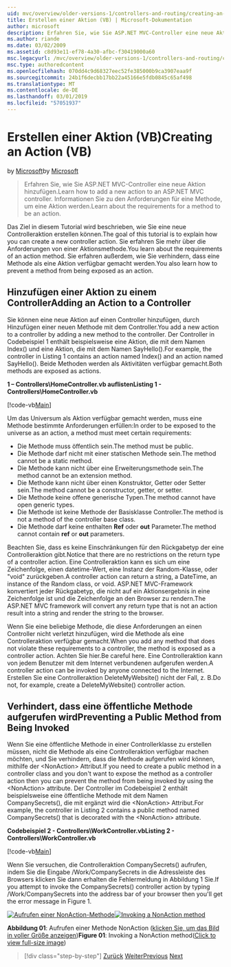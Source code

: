 ```yaml
---
uid: mvc/overview/older-versions-1/controllers-and-routing/creating-an-action-vb
title: Erstellen einer Aktion (VB) | Microsoft-Dokumentation
author: microsoft
description: Erfahren Sie, wie Sie ASP.NET MVC-Controller eine neue Aktion hinzufügen. Informationen Sie zu den Anforderungen für eine Methode, um eine Aktion werden.
ms.author: riande
ms.date: 03/02/2009
ms.assetid: c8d93e11-ef78-4a30-afbc-f30419000a60
msc.legacyurl: /mvc/overview/older-versions-1/controllers-and-routing/creating-an-action-vb
msc.type: authoredcontent
ms.openlocfilehash: 070dd4c9d68327eec52fe385000b9ca3907eaa9f
ms.sourcegitcommit: 24b1f6decbb17bb22a45166e5fdb0845c65af498
ms.translationtype: MT
ms.contentlocale: de-DE
ms.lasthandoff: 03/01/2019
ms.locfileid: "57051937"
---
```

<a name="creating-an-action-vb"></a><span data-ttu-id="786f8-104">Erstellen einer Aktion (VB)</span><span class="sxs-lookup"><span data-stu-id="786f8-104">Creating an Action (VB)</span></span>
====================
<span data-ttu-id="786f8-105">by [Microsoft](https://github.com/microsoft)</span><span class="sxs-lookup"><span data-stu-id="786f8-105">by [Microsoft](https://github.com/microsoft)</span></span>

> <span data-ttu-id="786f8-106">Erfahren Sie, wie Sie ASP.NET MVC-Controller eine neue Aktion hinzufügen.</span><span class="sxs-lookup"><span data-stu-id="786f8-106">Learn how to add a new action to an ASP.NET MVC controller.</span></span> <span data-ttu-id="786f8-107">Informationen Sie zu den Anforderungen für eine Methode, um eine Aktion werden.</span><span class="sxs-lookup"><span data-stu-id="786f8-107">Learn about the requirements for a method to be an action.</span></span>


<span data-ttu-id="786f8-108">Das Ziel in diesem Tutorial wird beschrieben, wie Sie eine neue Controlleraktion erstellen können.</span><span class="sxs-lookup"><span data-stu-id="786f8-108">The goal of this tutorial is to explain how you can create a new controller action.</span></span> <span data-ttu-id="786f8-109">Sie erfahren Sie mehr über die Anforderungen von einer Aktionsmethode.</span><span class="sxs-lookup"><span data-stu-id="786f8-109">You learn about the requirements of an action method.</span></span> <span data-ttu-id="786f8-110">Sie erfahren außerdem, wie Sie verhindern, dass eine Methode als eine Aktion verfügbar gemacht werden.</span><span class="sxs-lookup"><span data-stu-id="786f8-110">You also learn how to prevent a method from being exposed as an action.</span></span>

## <a name="adding-an-action-to-a-controller"></a><span data-ttu-id="786f8-111">Hinzufügen einer Aktion zu einem Controller</span><span class="sxs-lookup"><span data-stu-id="786f8-111">Adding an Action to a Controller</span></span>

<span data-ttu-id="786f8-112">Sie können eine neue Aktion auf einen Controller hinzufügen, durch Hinzufügen einer neuen Methode mit dem Controller.</span><span class="sxs-lookup"><span data-stu-id="786f8-112">You add a new action to a controller by adding a new method to the controller.</span></span> <span data-ttu-id="786f8-113">Der Controller in Codebeispiel 1 enthält beispielsweise eine Aktion, die mit dem Namen Index() und eine Aktion, die mit dem Namen SayHello().</span><span class="sxs-lookup"><span data-stu-id="786f8-113">For example, the controller in Listing 1 contains an action named Index() and an action named SayHello().</span></span> <span data-ttu-id="786f8-114">Beide Methoden werden als Aktivitäten verfügbar gemacht.</span><span class="sxs-lookup"><span data-stu-id="786f8-114">Both methods are exposed as actions.</span></span>

<span data-ttu-id="786f8-115">**1 – Controllers\HomeController.vb auflisten**</span><span class="sxs-lookup"><span data-stu-id="786f8-115">**Listing 1 - Controllers\HomeController.vb**</span></span>

[!code-vb[Main](creating-an-action-vb/samples/sample1.vb)]

<span data-ttu-id="786f8-116">Um das Universum als Aktion verfügbar gemacht werden, muss eine Methode bestimmte Anforderungen erfüllen:</span><span class="sxs-lookup"><span data-stu-id="786f8-116">In order to be exposed to the universe as an action, a method must meet certain requirements:</span></span>

- <span data-ttu-id="786f8-117">Die Methode muss öffentlich sein.</span><span class="sxs-lookup"><span data-stu-id="786f8-117">The method must be public.</span></span>
- <span data-ttu-id="786f8-118">Die Methode darf nicht mit einer statischen Methode sein.</span><span class="sxs-lookup"><span data-stu-id="786f8-118">The method cannot be a static method.</span></span>
- <span data-ttu-id="786f8-119">Die Methode kann nicht über eine Erweiterungsmethode sein.</span><span class="sxs-lookup"><span data-stu-id="786f8-119">The method cannot be an extension method.</span></span>
- <span data-ttu-id="786f8-120">Die Methode kann nicht über einen Konstruktor, Getter oder Setter sein.</span><span class="sxs-lookup"><span data-stu-id="786f8-120">The method cannot be a constructor, getter, or setter.</span></span>
- <span data-ttu-id="786f8-121">Die Methode keine offene generische Typen.</span><span class="sxs-lookup"><span data-stu-id="786f8-121">The method cannot have open generic types.</span></span>
- <span data-ttu-id="786f8-122">Die Methode ist keine Methode der Basisklasse Controller.</span><span class="sxs-lookup"><span data-stu-id="786f8-122">The method is not a method of the controller base class.</span></span>
- <span data-ttu-id="786f8-123">Die Methode darf keine enthalten **Ref** oder **out** Parameter.</span><span class="sxs-lookup"><span data-stu-id="786f8-123">The method cannot contain **ref** or **out** parameters.</span></span>

<span data-ttu-id="786f8-124">Beachten Sie, dass es keine Einschränkungen für den Rückgabetyp der eine Controlleraktion gibt.</span><span class="sxs-lookup"><span data-stu-id="786f8-124">Notice that there are no restrictions on the return type of a controller action.</span></span> <span data-ttu-id="786f8-125">Eine Controlleraktion kann es sich um eine Zeichenfolge, einen datetime-Wert, eine Instanz der Random-Klasse, oder "void" zurückgeben.</span><span class="sxs-lookup"><span data-stu-id="786f8-125">A controller action can return a string, a DateTime, an instance of the Random class, or void.</span></span> <span data-ttu-id="786f8-126">ASP.NET MVC-Framework konvertiert jeder Rückgabetyp, die nicht auf ein Aktionsergebnis in eine Zeichenfolge ist und die Zeichenfolge an den Browser zu rendern.</span><span class="sxs-lookup"><span data-stu-id="786f8-126">The ASP.NET MVC framework will convert any return type that is not an action result into a string and render the string to the browser.</span></span>

<span data-ttu-id="786f8-127">Wenn Sie eine beliebige Methode, die diese Anforderungen an einen Controller nicht verletzt hinzufügen, wird die Methode als eine Controlleraktion verfügbar gemacht.</span><span class="sxs-lookup"><span data-stu-id="786f8-127">When you add any method that does not violate these requirements to a controller, the method is exposed as a controller action.</span></span> <span data-ttu-id="786f8-128">Achten Sie hier.</span><span class="sxs-lookup"><span data-stu-id="786f8-128">Be careful here.</span></span> <span data-ttu-id="786f8-129">Eine Controlleraktion kann von jedem Benutzer mit dem Internet verbundenen aufgerufen werden.</span><span class="sxs-lookup"><span data-stu-id="786f8-129">A controller action can be invoked by anyone connected to the Internet.</span></span> <span data-ttu-id="786f8-130">Erstellen Sie eine Controlleraktion DeleteMyWebsite() nicht der Fall, z. B.</span><span class="sxs-lookup"><span data-stu-id="786f8-130">Do not, for example, create a DeleteMyWebsite() controller action.</span></span>

## <a name="preventing-a-public-method-from-being-invoked"></a><span data-ttu-id="786f8-131">Verhindert, dass eine öffentliche Methode aufgerufen wird</span><span class="sxs-lookup"><span data-stu-id="786f8-131">Preventing a Public Method from Being Invoked</span></span>

<span data-ttu-id="786f8-132">Wenn Sie eine öffentliche Methode in einer Controllerklasse zu erstellen müssen, nicht die Methode als eine Controlleraktion verfügbar machen möchten, und Sie verhindern, dass die Methode aufgerufen wird können, mithilfe der &lt;NonAction&gt; Attribut.</span><span class="sxs-lookup"><span data-stu-id="786f8-132">If you need to create a public method in a controller class and you don't want to expose the method as a controller action then you can prevent the method from being invoked by using the &lt;NonAction&gt; attribute.</span></span> <span data-ttu-id="786f8-133">Der Controller im Codebeispiel 2 enthält beispielsweise eine öffentliche Methode mit dem Namen CompanySecrets(), die mit ergänzt wird die &lt;NonAction&gt; Attribut.</span><span class="sxs-lookup"><span data-stu-id="786f8-133">For example, the controller in Listing 2 contains a public method named CompanySecrets() that is decorated with the &lt;NonAction&gt; attribute.</span></span>

<span data-ttu-id="786f8-134">**Codebeispiel 2 - Controllers\WorkController.vb**</span><span class="sxs-lookup"><span data-stu-id="786f8-134">**Listing 2 - Controllers\WorkController.vb**</span></span>

[!code-vb[Main](creating-an-action-vb/samples/sample2.vb)]

<span data-ttu-id="786f8-135">Wenn Sie versuchen, die Controlleraktion CompanySecrets() aufrufen, indem Sie die Eingabe /Work/CompanySecrets in die Adressleiste des Browsers klicken Sie dann erhalten die Fehlermeldung in Abbildung 1 Sie.</span><span class="sxs-lookup"><span data-stu-id="786f8-135">If you attempt to invoke the CompanySecrets() controller action by typing /Work/CompanySecrets into the address bar of your browser then you'll get the error message in Figure 1.</span></span>


<span data-ttu-id="786f8-136">[![Aufrufen einer NonAction-Methode](creating-an-action-vb/_static/image1.jpg)](creating-an-action-vb/_static/image1.png)</span><span class="sxs-lookup"><span data-stu-id="786f8-136">[![Invoking a NonAction method](creating-an-action-vb/_static/image1.jpg)](creating-an-action-vb/_static/image1.png)</span></span>

<span data-ttu-id="786f8-137">**Abbildung 01**: Aufrufen einer Methode NonAction ([klicken Sie, um das Bild in voller Größe anzeigen](creating-an-action-vb/_static/image2.png))</span><span class="sxs-lookup"><span data-stu-id="786f8-137">**Figure 01**: Invoking a NonAction method([Click to view full-size image](creating-an-action-vb/_static/image2.png))</span></span>

> [!div class="step-by-step"]
> <span data-ttu-id="786f8-138">[Zurück](creating-a-controller-vb.md)
> [Weiter](aspnet-mvc-controllers-overview-cs.md)</span><span class="sxs-lookup"><span data-stu-id="786f8-138">[Previous](creating-a-controller-vb.md)
[Next](aspnet-mvc-controllers-overview-cs.md)</span></span>
